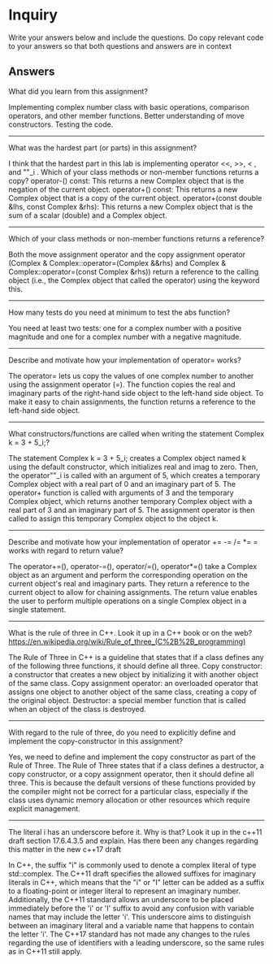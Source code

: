 # Inquiry

Write your answers below and include the questions. Do copy relevant code to your answers so that both questions and answers are in context 

## Answers

What did you learn from this assignment?

Implementing complex number class with basic operations, comparison operators, and other member functions.
Better understanding of move constructors.
Testing the code. 

__________________________________________________________________

What was the hardest part (or parts) in this assignment?

I think that the hardest part in this lab is implementing operator <<, >>, < , and ""_i .
Which of your class methods or non-member functions returns a copy?
operator-() const: This returns a new Complex object that is the negation of the current object.
operator+() const: This returns a new Complex object that is a copy of the current object.
operator+(const double &lhs, const Complex<T> &rhs): This returns a new Complex object that is the sum of a scalar (double) and a Complex object.
__________________________________________________________________

Which of your class methods or non-member functions returns a reference?

Both the move assignment operator and the copy assignment operator (Complex<T> & Complex<T>::operator=(Complex<T> &&rhs) and  Complex<T> & Complex<T>::operator=(const Complex<T> &rhs)) return a reference to the calling object (i.e., the Complex object that called the operator) using the keyword this.
____________________________________________________________

How many tests do you need at minimum to test the abs function?

You need at least two tests: one for a complex number with a positive magnitude and one for a complex number with a negative magnitude.

__________________________________________________________________

Describe and motivate how your implementation of operator= works?

The operator= lets us copy the values of one complex number to another using the assignment operator (=). The function copies the real and imaginary parts of the right-hand side object to the left-hand side object. To make it easy to chain assignments, the function returns a reference to the left-hand side object.
__________________________________________________________________

What constructors/functions are called when writing the statement Complex k = 3 + 5_i;?

The statement Complex k = 3 + 5_i; creates a Complex object named k using the default constructor, which initializes real and imag to zero. Then, the operator""_i is called with an argument of 5, which creates a temporary Complex object with a real part of 0 and an imaginary part of 5. The operator+ function is called with arguments of 3 and the temporary Complex object, which returns another temporary Complex object with a real part of 3 and an imaginary part of 5. The assignment operator is then called to assign this temporary Complex object to the object k.
__________________________________________________________________

Describe and motivate how your implementation of operator += -= /= *= = works with regard to return value?

The operator+=(), operator-=(), operator/=(), operator*=() take a Complex object as an argument and perform the corresponding operation on the current object's real and imaginary parts. They return a reference to the current object to allow for chaining assignments. The return value enables the user to perform multiple operations on a single Complex object in a single statement.
__________________________________________________________________

What is the rule of three in C++. Look it up in a C++ book or on the web? 
https://en.wikipedia.org/wiki/Rule_of_three_(C%2B%2B_programming)

The Rule of Three in C++ is a guideline that states that if a class defines any of the following three functions, it should define all three.
Copy constructor: a constructor that creates a new object by initializing it with another object of the same class.
Copy assignment operator: an overloaded operator that assigns one object to another object of the same class, creating a copy of the original object.
Destructor: a special member function that is called when an object of the class is destroyed.
__________________________________________________________________

With regard to the rule of three, do you need to explicitly define and implement the copy-constructor in this assignment?

Yes, we need to define and implement the copy constructor as part of the Rule of Three. The Rule of Three states that if a class defines a destructor, a copy constructor, or a copy assignment operator, then it should define all three. This is because the default versions of these functions provided by the compiler might not be correct for a particular class, especially if the class uses dynamic memory allocation or other resources which require explicit management.

__________________________________________________________________

The literal i has an underscore before it. Why is that? Look it up in the c++11 draft section 17.6.4.3.5 and explain. Has there been any changes regarding this matter in the new c++17 draft

 In C++, the suffix "i" is commonly used to denote a complex literal of type std::complex<double>. The C++11 draft specifies the allowed suffixes for imaginary literals in C++, which means that the "i" or "I" letter can be added as a suffix to a floating-point or integer literal to represent an imaginary number. Additionally, the C++11 standard allows an underscore to be placed immediately before the 'i' or 'I' suffix to avoid any confusion with variable names that may include the letter 'i'. This underscore aims to distinguish between an imaginary literal and a variable name that happens to contain the letter 'i'.
The C++17 standard has not made any changes to the rules regarding the use of identifiers with a leading underscore, so the same rules as in C++11 still apply.